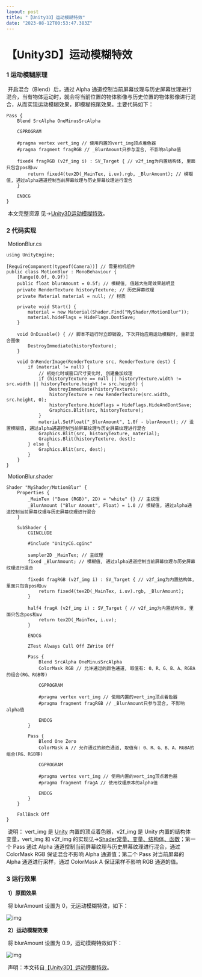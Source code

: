 ```yaml
---
layout: post
title: "【Unity3D】运动模糊特效"
date: "2023-08-12T00:53:47.383Z"
---
```

【Unity3D】运动模糊特效
===============

### 1 运动模糊原理

​ 开启混合（Blend）后，通过 Alpha 通道控制当前屏幕纹理与历史屏幕纹理进行混合，当有物体运动时，就会将当前位置的物体影像与历史位置的物体影像进行混合，从而实现运动模糊效果，即模糊拖尾效果。主要代码如下：

    Pass {
        Blend SrcAlpha OneMinusSrcAlpha
    
        CGPROGRAM
    
        #pragma vertex vert_img // 使用内置的vert_img顶点着色器
        #pragma fragment fragRGB // _BlurAmount只参与混合, 不影响alpha值
    
        fixed4 fragRGB (v2f_img i) : SV_Target { // v2f_img为内置结构体, 里面只包含pos和uv
            return fixed4(tex2D(_MainTex, i.uv).rgb, _BlurAmount); // 模糊值, 通过alpha通道控制当前屏幕纹理与历史屏幕纹理进行混合
        }
    
        ENDCG
    }
    

​ 本文完整资源 见→[Unity3D运动模糊特效](https://download.csdn.net/download/m0_37602827/87861585)。

### 2 代码实现

​ MotionBlur.cs

    using UnityEngine;
    
    [RequireComponent(typeof(Camera))] // 需要相机组件
    public class MotionBlur : MonoBehaviour {
        [Range(0.0f, 0.9f)]
        public float blurAmount = 0.5f; // 模糊值, 值越大拖尾效果越明显
        private RenderTexture historyTexture; // 历史屏幕纹理
        private Material material = null; // 材质
    
        private void Start() {
            material = new Material(Shader.Find("MyShader/MotionBlur"));
            material.hideFlags = HideFlags.DontSave;
        }
    
        void OnDisable() { // 脚本不运行时立即销毁, 下次开始应用运动模糊时, 重新混合图像
            DestroyImmediate(historyTexture);
        }
    
        void OnRenderImage(RenderTexture src, RenderTexture dest) {
            if (material != null) {
                // 初始化时或窗口尺寸变化时, 创建叠加纹理
                if (historyTexture == null || historyTexture.width != src.width || historyTexture.height != src.height) {
                    DestroyImmediate(historyTexture);
                    historyTexture = new RenderTexture(src.width, src.height, 0);
                    historyTexture.hideFlags = HideFlags.HideAndDontSave;
                    Graphics.Blit(src, historyTexture);
                }
                material.SetFloat("_BlurAmount", 1.0f - blurAmount); // 设置模糊值, 通过alpha通道控制当前屏幕纹理与历史屏幕纹理进行混合
                Graphics.Blit(src, historyTexture, material);
                Graphics.Blit(historyTexture, dest);
            } else {
                Graphics.Blit(src, dest);
            }
        }
    }
    

​ MotionBlur.shader

    Shader "MyShader/MotionBlur" {
        Properties {
            _MainTex ("Base (RGB)", 2D) = "white" {} // 主纹理
            _BlurAmount ("Blur Amount", Float) = 1.0 // 模糊值, 通过alpha通道控制当前屏幕纹理与历史屏幕纹理进行混合
        }
    
        SubShader {
            CGINCLUDE
    
            #include "UnityCG.cginc"
            
            sampler2D _MainTex; // 主纹理
            fixed _BlurAmount; // 模糊值, 通过alpha通道控制当前屏幕纹理与历史屏幕纹理进行混合
    
            fixed4 fragRGB (v2f_img i) : SV_Target { // v2f_img为内置结构体, 里面只包含pos和uv
                return fixed4(tex2D(_MainTex, i.uv).rgb, _BlurAmount);
            }
    
            half4 fragA (v2f_img i) : SV_Target { // v2f_img为内置结构体, 里面只包含pos和uv
                return tex2D(_MainTex, i.uv);
            }
    
            ENDCG
    
            ZTest Always Cull Off ZWrite Off
    
            Pass {
                Blend SrcAlpha OneMinusSrcAlpha
                ColorMask RGB // 允许通过的颜色通道, 取值有: 0、R、G、B、A、RGBA的组合(RG、RGB等)
    
                CGPROGRAM
    
                #pragma vertex vert_img // 使用内置的vert_img顶点着色器
                #pragma fragment fragRGB // _BlurAmount只参与混合, 不影响alpha值
    
                ENDCG
            }
    
            Pass {
                Blend One Zero
                ColorMask A // 允许通过的颜色通道, 取值有: 0、R、G、B、A、RGBA的组合(RG、RGB等)
    
                CGPROGRAM
    
                #pragma vertex vert_img // 使用内置的vert_img顶点着色器
                #pragma fragment fragA // 使用纹理原本的alpha值
    
                ENDCG
            }
        }
    
        FallBack Off
    }
    

​ 说明： vert\_img 是 [Unity](https://so.csdn.net/so/search?q=Unity&spm=1001.2101.3001.7020) 内置的顶点着色器，v2f\_img 是 Unity 内置的结构体变量，vert\_img 和 v2f\_img 的实现见→[Shader常量、变量、结构体、函数](https://blog.csdn.net/m0_37602827/article/details/128980596)；第一个 Pass 通过 Alpha 通道控制当前屏幕纹理与历史屏幕纹理进行混合，通过 ColorMask RGB 保证混合不影响 Alpha 通道值；第二个 Pass 对当前屏幕的 Alpha 通道进行采样，通过 ColorMask A 保证采样不影响 RGB 通道的值。

### 3 运行效果

​ **1）原图效果**

​ 将 blurAmount 设置为 0，无运动模糊特效，如下：

![img](https://img-blog.csdnimg.cn/4cc0455bcca74044b5f2f6a1b072eade.gif)

​ **2）运动模糊效果**

​ 将 blurAmount 设置为 0.9，运动模糊特效如下：

![img](https://img-blog.csdnimg.cn/fe50294d6ac548f9b2dff10580ee0718.gif)

​ 声明：本文转自[【Unity3D】运动模糊特效](https://zhyan8.blog.csdn.net/article/details/131033499)。